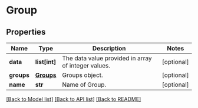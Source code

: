 # Group

## Properties
Name | Type | Description | Notes
------------ | ------------- | ------------- | -------------
**data** | **list[int]** | The data value provided in array of integer values. | [optional] 
**groups** | [**Groups**](Groups.md) | Groups object. | [optional] 
**name** | **str** | Name of Group. | [optional] 

[[Back to Model list]](../README.md#documentation-for-models) [[Back to API list]](../README.md#documentation-for-api-endpoints) [[Back to README]](../README.md)


